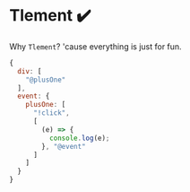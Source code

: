# Tlement ✔️
Why `Tlement`? 'cause everything is just for fun.
```js
{
  div: [
    "@plusOne"
  ],
  event: {
    plusOne: [
      "!click",
      [
        (e) => {
          console.log(e);
        }, "@event"
      ]
    ]
  }
}
```
